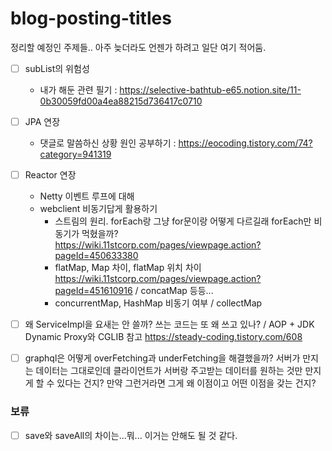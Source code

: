 # blog-posting-titles
정리할 예정인 주제들.. 아주 늦더라도 언젠가  하려고 일단 여기 적어둠.


- [ ] subList의 위험성
  - 내가 해둔 관련 필기 : https://selective-bathtub-e65.notion.site/11-0b30059fd00a4ea88215d736417c0710

- [ ] JPA 연장
  - 댓글로 말씀하신 상황 원인 공부하기 : https://eocoding.tistory.com/74?category=941319

- [ ] Reactor 연장
  - Netty 이벤트 루프에 대해
  - webclient 비동기답게 활용하기
    - 스트림의 원리. forEach랑 그냥 for문이랑 어떻게 다르길래 forEach만 비동기가 먹혔을까? https://wiki.11stcorp.com/pages/viewpage.action?pageId=450633380
    - flatMap, Map 차이, flatMap 위치 차이 https://wiki.11stcorp.com/pages/viewpage.action?pageId=451610916 / concatMap 등등...
    - concurrentMap, HashMap 비동기 여부 / collectMap

- [ ] 왜 ServiceImpl을 요새는 안 쓸까? 쓰는 코드는 또 왜 쓰고 있나? / AOP + JDK Dynamic Proxy와 CGLIB 참고 https://steady-coding.tistory.com/608
- [ ] graphql은 어떻게 overFetching과 underFetching을 해결했을까? 서버가 만지는 데이터는 그대로인데 클라이언트가 서버랑 주고받는 데이터를 원하는 것만 만지게 할 수 있다는 건지? 만약 그런거라면 그게 왜 이점이고 어떤 이점을 갖는 건지?


### 보류
- [ ] save와 saveAll의 차이는...뭐... 이거는 안해도 될 것 같다.
